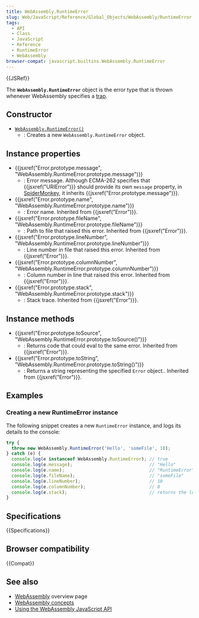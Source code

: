 ```yaml
---
title: WebAssembly.RuntimeError
slug: Web/JavaScript/Reference/Global_Objects/WebAssembly/RuntimeError
tags:
  - API
  - Class
  - JavaScript
  - Reference
  - RuntimeError
  - WebAssembly
browser-compat: javascript.builtins.WebAssembly.RuntimeError
---
```

{{JSRef}}

The **`WebAssembly.RuntimeError`** object is the error type that is thrown
whenever WebAssembly specifies a
[trap](https://webassembly.org/docs/semantics/#traps).

## Constructor

*   [`WebAssembly.RuntimeError()`](/en-US/docs/Web/JavaScript/Reference/Global_Objects/WebAssembly/RuntimeError/RuntimeError)
    *   : Creates a new `WebAssembly.RuntimeError` object.

## Instance properties

*   {{jsxref("Error.prototype.message", "WebAssembly.RuntimeError.prototype.message")}}
    *   : Error message. Although ECMA-262 specifies that
        {{jsxref("URIError")}} should provide its own `message` property, in
        [SpiderMonkey](/en-US/docs/Mozilla/Projects/SpiderMonkey), it inherits
        {{jsxref("Error.prototype.message")}}.
*   {{jsxref("Error.prototype.name", "WebAssembly.RuntimeError.prototype.name")}}
    *   : Error name. Inherited from {{jsxref("Error")}}.
*   {{jsxref("Error.prototype.fileName", "WebAssembly.RuntimeError.prototype.fileName")}}
    *   : Path to file that raised this error. Inherited from
        {{jsxref("Error")}}.
*   {{jsxref("Error.prototype.lineNumber", "WebAssembly.RuntimeError.prototype.lineNumber")}}
    *   : Line number in file that raised this error. Inherited from
        {{jsxref("Error")}}.
*   {{jsxref("Error.prototype.columnNumber", "WebAssembly.RuntimeError.prototype.columnNumber")}}
    *   : Column number in line that raised this error. Inherited from
        {{jsxref("Error")}}.
*   {{jsxref("Error.prototype.stack", "WebAssembly.RuntimeError.prototype.stack")}}
    *   : Stack trace. Inherited from {{jsxref("Error")}}.

## Instance methods

*   {{jsxref("Error.prototype.toSource", "WebAssembly.RuntimeError.prototype.toSource()")}}
    *   : Returns code that could eval to the same error. Inherited from
        {{jsxref("Error")}}.
*   {{jsxref("Error.prototype.toString", "WebAssembly.RuntimeError.prototype.toString()")}}
    *   : Returns a string representing the specified `Error` object.. Inherited
        from {{jsxref("Error")}}.

## Examples

### Creating a new RuntimeError instance

The following snippet creates a new `RuntimeError` instance, and logs its
details to the console:

```js
try {
  throw new WebAssembly.RuntimeError('Hello', 'someFile', 10);
} catch (e) {
  console.log(e instanceof WebAssembly.RuntimeError); // true
  console.log(e.message);                             // "Hello"
  console.log(e.name);                                // "RuntimeError"
  console.log(e.fileName);                            // "someFile"
  console.log(e.lineNumber);                          // 10
  console.log(e.columnNumber);                        // 0
  console.log(e.stack);                               // returns the location where the code was run
}
```

## Specifications

{{Specifications}}

## Browser compatibility

{{Compat}}

## See also

*   [WebAssembly](/en-US/docs/WebAssembly) overview page
*   [WebAssembly concepts](/en-US/docs/WebAssembly/Concepts)
*   [Using the WebAssembly JavaScript API](/en-US/docs/WebAssembly/Using_the_JavaScript_API)
